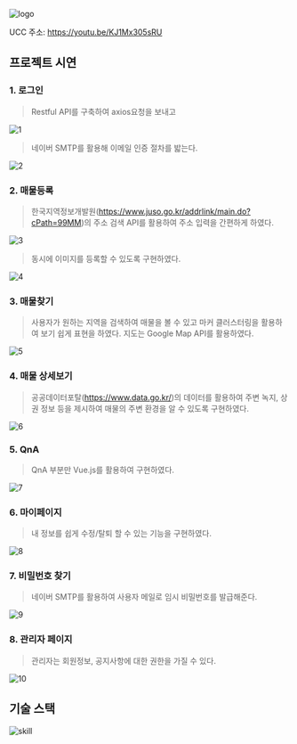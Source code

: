 ![logo](./Asset/Readme_Asset/logo.PNG)

UCC 주소: https://youtu.be/KJ1Mx305sRU



## 프로젝트 시연

### 1. 로그인

> Restful API를 구축하여 axios요청을 보내고 

![1](./Asset/Readme_Asset/1.gif)

> 네이버 SMTP를 활용해 이메일 인증 절차를 밟는다.

![2](./Asset/Readme_Asset/2.gif)

### 2. 매물등록

> 한국지역정보개발원(https://www.juso.go.kr/addrlink/main.do?cPath=99MM)의 주소 검색 API를 활용하여 주소 입력을 간편하게 하였다.

![3](./Asset/Readme_Asset/3.gif)

> 동시에 이미지를 등록할 수 있도록 구현하였다.

![4](./Asset/Readme_Asset/4.gif)

### 3. 매물찾기

> 사용자가 원하는 지역을 검색하여 매물을 볼 수 있고 마커 클러스터링을 활용하여 보기 쉽게 표현을 하였다. 지도는 Google Map API를 활용하였다.

![5](./Asset/Readme_Asset/5.gif)

### 4. 매물 상세보기

> 공공데이터포탈(https://www.data.go.kr/)의 데이터를 활용하여 주변 녹지, 상권 정보 등을 제시하여 매물의 주변 환경을 알 수 있도록 구현하였다.

![6](./Asset/Readme_Asset/6.gif)

### 5. QnA

> QnA 부분만 Vue.js를 활용하여 구현하였다.

![7](./Asset/Readme_Asset/7.gif)

### 6. 마이페이지

> 내 정보를 쉽게 수정/탈퇴 할 수 있는 기능을 구현하였다.

![8](./Asset/Readme_Asset/8.gif)

### 7. 비밀번호 찾기

> 네이버 SMTP를 활용하여 사용자 메일로 임시 비밀번호를 발급해준다.

![9](./Asset/Readme_Asset/9.gif)

### 8. 관리자 페이지

> 관리자는 회원정보, 공지사항에 대한 권한을 가질 수 있다.

![10](./Asset/Readme_Asset/10.gif)



## 기술 스택

![skill](./Asset/Readme_Asset/skill.PNG)